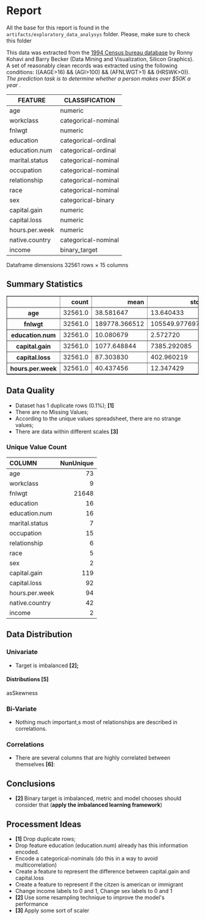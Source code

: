 # Report

All the base for this report is found in the `artifacts/exploratory_data_analysys` folder. Please, make sure to check this folder

This data was extracted from the [1994 Census bureau database](http://www.census.gov/en.html) by Ronny Kohavi and Barry Becker (Data Mining and Visualization, Silicon Graphics). A set of reasonably clean records was extracted using the following conditions: ((AAGE>16) && (AGI>100) && (AFNLWGT>1) && (HRSWK>0)).  *The prediction task is to determine whether a person makes over $50K a year* .

| FEATURE        | CLASSIFICATION      |
| -------------- | ------------------- |
| age            | numeric             |
| workclass      | categorical-nominal |
| fnlwgt         | numeric             |
| education      | categorical-ordinal |
| education.num  | categorical-ordinal |
| marital.status | categorical-nominal |
| occupation     | categorical-nominal |
| relationship   | categorical-nominal |
| race           | categorical-nominal |
| sex            | categorical-binary  |
| capital.gain   | numeric             |
| capital.loss   | numeric             |
| hours.per.week | numeric             |
| native.country | categorical-nominal |
| income         | binary_target       |

Dataframe dimensions 32561 rows × 15 columns

## **Summary Statistics**


<table border="1" class="dataframe">
  <thead>
    <tr style="text-align: right;">
      <th></th>
      <th>count</th>
      <th>mean</th>
      <th>std</th>
      <th>min</th>
      <th>25%</th>
      <th>50%</th>
      <th>75%</th>
      <th>max</th>
    </tr>
  </thead>
  <tbody>
    <tr>
      <th>age</th>
      <td>32561.0</td>
      <td>38.581647</td>
      <td>13.640433</td>
      <td>17.0</td>
      <td>28.0</td>
      <td>37.0</td>
      <td>48.0</td>
      <td>90.0</td>
    </tr>
    <tr>
      <th>fnlwgt</th>
      <td>32561.0</td>
      <td>189778.366512</td>
      <td>105549.977697</td>
      <td>12285.0</td>
      <td>117827.0</td>
      <td>178356.0</td>
      <td>237051.0</td>
      <td>1484705.0</td>
    </tr>
    <tr>
      <th>education.num</th>
      <td>32561.0</td>
      <td>10.080679</td>
      <td>2.572720</td>
      <td>1.0</td>
      <td>9.0</td>
      <td>10.0</td>
      <td>12.0</td>
      <td>16.0</td>
    </tr>
    <tr>
      <th>capital.gain</th>
      <td>32561.0</td>
      <td>1077.648844</td>
      <td>7385.292085</td>
      <td>0.0</td>
      <td>0.0</td>
      <td>0.0</td>
      <td>0.0</td>
      <td>99999.0</td>
    </tr>
    <tr>
      <th>capital.loss</th>
      <td>32561.0</td>
      <td>87.303830</td>
      <td>402.960219</td>
      <td>0.0</td>
      <td>0.0</td>
      <td>0.0</td>
      <td>0.0</td>
      <td>4356.0</td>
    </tr>
    <tr>
      <th>hours.per.week</th>
      <td>32561.0</td>
      <td>40.437456</td>
      <td>12.347429</td>
      <td>1.0</td>
      <td>40.0</td>
      <td>40.0</td>
      <td>45.0</td>
      <td>99.0</td>
    </tr>
  </tbody>
</table>
</div>




## Data Quality

* Dataset has 1 duplicate rows (0.1%); **[1]**
* There are no Missing Values;
* According to the unique values spreadsheet, there are no strange values;
* There are data within different scales **[3]**

### Unique Value Count

| COLUMN         | NunUnique |
| :------------- | --------: |
| age            |        73 |
| workclass      |         9 |
| fnlwgt         |     21648 |
| education      |        16 |
| education.num  |        16 |
| marital.status |         7 |
| occupation     |        15 |
| relationship   |         6 |
| race           |         5 |
| sex            |         2 |
| capital.gain   |       119 |
| capital.loss   |        92 |
| hours.per.week |        94 |
| native.country |        42 |
| income         |         2 |

## Data Distribution

### Univariate

* Target is imbalanced   **[2];**

#### Distributions [5]

asSkewness


### Bi-Variate

* Nothing much important,s most of relationships are described in correlations.

### Correlations

* There are several columns that are highly correlated between themselves **[6]**:


## Conclusions

* **[2]** Binary target is imbalanced, metric and model chooses should consider that (**apply the imbalanced learning framework**)

## Processment Ideas

* **[1]** Drop duplicate rows;
* Drop feature education (education.num) already has this information encoded.
* Encode a categorical-nominals (do this in a way to avoid multicorrelation)
* Create a feature to represent the difference between capital.gain and capital.loss
* Create a feature to represent if the citzen is american or immigrant
* Change income labels to 0 and 1, Change sex labels to 0 and 1
* **[2]** Use some resampling technique to improve the model's performance
* **[3]** Apply some sort of scaler
